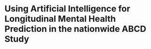 # Using Artificial Intelligence for Longitudinal Mental Health Prediction in the nationwide ABCD Study

